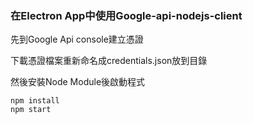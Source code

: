 
### 在Electron App中使用Google-api-nodejs-client

先到Google Api console建立憑證

下載憑證檔案重新命名成credentials.json放到目錄

然後安裝Node Module後啟動程式

```
npm install
npm start
```
